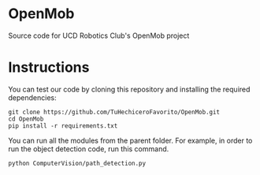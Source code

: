 # OpenMob
Source code for UCD Robotics Club's OpenMob project

# Instructions
You can test our code by cloning this repository and installing the required dependencies:

```
git clone https://github.com/TuHechiceroFavorito/OpenMob.git
cd OpenMob
pip install -r requirements.txt
```

You can run all the modules from the parent folder. For example, in order to run the object detection code, run this command.
```
python ComputerVision/path_detection.py
```